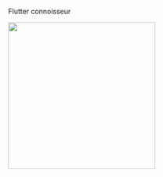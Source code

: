 

Flutter connoisseur




 <img src="https://theloadshedding.com/wp-content/uploads/2023/02/Currently.png"  width="300" >
